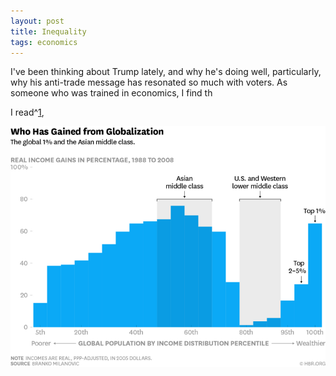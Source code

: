 ```yaml
---
layout: post
title: Inequality
tags: economics
---
```


I've been thinking about Trump lately, and why he's doing well, particularly,
why his anti-trade message has resonated so much with voters. As someone who
was trained in economics, I find th

I read^[1],

![](images/inequality.png)

[1]: https://medium.com/@boxerbk/confused-why-donald-trumps-message-is-resonating-1154c977697b?utm_content=buffer3a171&utm_medium=social&utm_source=facebook.com&utm_campaign=buffer#.zbwvkmmmx
[2]: http://science.sciencemag.org/content/344/6186/838?utm_content=bufferd9928&utm_medium=social&utm_source=facebook.com&utm_campaign=buffer
[3]: http://davidcard.berkeley.edu/papers/skill-tech-change.pdf?utm_content=buffer27cc7&utm_medium=social&utm_source=facebook.com&utm_campaign=buffer
[4]: https://www.newyorkfed.org/medialibrary/media/research/current_issues/ci18-7.pdf
